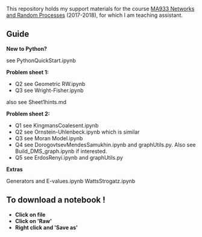 This repository holds my support materials for the course [MA933 Networks and Random Processes](https://www2.warwick.ac.uk/fac/sci/mathsys/courses/msc/ma933/) (2017-2018), for which I am teaching assistant.

## Guide

**New to Python?**

see PythonQuickStart.ipynb

**Problem sheet 1:**

- Q2 see Geometric RW.ipynb
- Q3 see Wright-Fisher.ipynb

also see Sheet1hints.md

**Problem sheet 2:**

- Q1 see KingmansCoalesent.ipynb
- Q2 see Ornstein-Uhlenbeck.ipynb which is similar
- Q3 see Moran Model.ipynb
- Q4 see DorogovtsevMendesSamukhin.ipynb and graphUtils.py. Also see Build_DMS_graph.ipynb if interested.
- Q5 see ErdosRenyi.ipynb and graphUtils.py

**Extras**

Generators and E-values.ipynb
WattsStrogatz.ipynb

## To download a notebook !

- **Click on file**
- **Click on 'Raw'**
- **Right click and 'Save as'**
